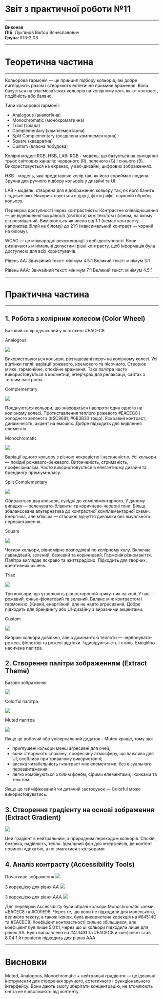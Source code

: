 # Звіт з практичної роботи №11

****

**Виконав**  
**ПІБ**: Лук'янов Віктор Вячеславович  
**Група**: ІПЗ-2.03  

****

# Теоретична частина

****

Кольорова гармонія — це принцип підбору кольорів, які добре виглядають разом і створюють естетично приємне враження. Вона базується на взаємозв’язках кольорів на колірному колі, як-от контраст, подібність або баланс.

Типи кольорової гармонії:
- Analogous (аналогічна)
- Monochromatic (монохроматична)
- Triad (тріада)
- Complementary (комплементарна)
- Split Complementary (розділена комплементарна)
- Square (квадратна)
- Custom (власна побудова)

Колірні моделі RGB, HSB, LAB:
RGB - модель, що базується на суміщенні трьох світлових каналів: червоного (R), зеленого (G) і синього (B). Використовується на екранах, у веб-дизайні, цифрових зображеннях.

HSB - модель, яка представляє колір так, як його сприймає людина. Зручна для ручного підбору кольорів у дизайні та UI.

LAB - модель, створена для відображення кольору так, як його бачить людське око. Використовується в друці, фотографії, науковій обробці кольору.

Перевірка доступності через контрастність:
Контрастне співвідношення — це відношення яскравості (світлоти) між текстом і фоном, на якому він розміщений. Вимірюється як число від 1:1 (немає контрасту, наприклад білий на білому) до 21:1 (максимальний контраст — чорний на білому).

WCAG — це міжнародні рекомендації з веб-доступності. Вони визначають мінімальні допустимі рівні контрасту, щоб інформація була доступною для всіх користувачів.

Рівень AA:
Звичайний текст: мінімум 4.5:1
Великий текст: мінімум 3:1

Рівень AAA:
Звичайний текст: мінімум 7:1
Великий текст: мінімум 4.5:1

****

# Практична частина

****

## 1. Робота з колірним колесом (Color Wheel)

Базовий колір однаковий у всіх схем: #EACEC8

Analogous 

![](https://github.com/MarryBye/workshop_10/blob/master/images/image.png?raw=true) 

Використовуються кольори, розташовані поруч на колірному колесі. Усі відтінки теплі: варіації рожевого, кремового та пісочного. Створює м’яке, гармонійне, спокійне враження. Така палітра часто використовується в косметиці, інтер'єрах для релаксації, сайтах з теплим настроєм.

Complementary

![](https://github.com/MarryBye/workshop_10/blob/master/images/image.png?raw=true) 

Поєднуються кольори, що знаходяться навпроти один одного на колірному колесі. Протиставлення теплого рожевого #EACEC8 і холодного зеленого (#5C9681, #6B3B30 тощо). Яскравий контраст, динамічність, акцент на емоціях. Добре підходить для виділення елементів.

Monochromatic

![](https://github.com/MarryBye/workshop_10/blob/master/images/image.png?raw=true) 

Варіації одного кольору з різною яскравістю і насиченістю. Усі кольори — похідні рожевого-бежевого. Витонченість, стриманість, професіоналізм. Часто використовується в елегантному дизайні та брендингу преміум-класу.

Split Complementary

![](https://github.com/MarryBye/workshop_10/blob/master/images/image.png?raw=true) 

Обираються два кольори, сусідні до комплементарного. У даному випадку — зеленувато-блакитні та коричнево-червоні тони. Більш збалансована альтернатива до контрастної комплементарної схеми. Енергійна, але м’якіша — створює відчуття динаміки без візуального перевантаження.

Square

![](https://github.com/MarryBye/workshop_10/blob/master/images/image.png?raw=true) 

Чотири кольори, рівномірно розподілені по колірному колу. Включає лавандовий, зелений, бежевий та коричневий. Гармонія різноманіття. Палітра виглядає яскраво та життєрадісно. Підходить для творчих, креативних рішень.

Triad 

![](https://github.com/MarryBye/workshop_10/blob/master/images/image.png?raw=true) 

Три кольори, що утворюють рівносторонній трикутник на колі. У нас — рожевий, синьо-фіолетовий та зелений. Баланс між контрастом і гармонією. Живий, енергійний, але не надто агресивний. Добре підходить для брендингу або UI-дизайну з виразними акцентами.

Custom

![](https://github.com/MarryBye/workshop_10/blob/master/images/image.png?raw=true) 

Вибрані кольори довільно, але з домінантою теплоти — червонувато-рожеві, фіолетові та рожеві відтінки. Індивідуальність і стиль. Емоційно насичена палітра.

## 2. Створення палітри зображенням (Extract Theme)

Базове зображення

![](https://github.com/MarryBye/workshop_10/blob/master/images/image.png?raw=true) 

Colorful палітра

![](https://github.com/MarryBye/workshop_10/blob/master/images/image.png?raw=true) 

Muted палітра

![](https://github.com/MarryBye/workshop_10/blob/master/images/image.png?raw=true) 

Якщо це робочий або універсальний додаток - Muted краще, тому що: 
- приглушені кольори менш агресивні для очей;
- вони створюють спокійну, професійну атмосферу, що важливо для UI, особливо при тривалому використанні;
- висока читабельність і контраст між елементами, без візуального перевантаження;
- легко комбінуються з білим фоном, сірими елементами, іконками та текстом.

Якщо це гейміфікований чи дитячий застосунок — Colorful може використовуватись.

## 3. Створення градієнту на основі зображення (Extract Gradient)

![](https://github.com/MarryBye/workshop_10/blob/master/images/image.png?raw=true) 

Цей градієнт є нейтральним, з природним переходом кольорів. Спокій, безпека, надійність, тепло. Ідеальний фон для інтерфейсів, де контент повинен «дихати», а не змагатися з кольорами. 

## 4. Аналіз контрасту (Accessibility Tools)

Початкове зображення
![](https://github.com/MarryBye/workshop_10/blob/master/images/image.png?raw=true) 

З корекцією для рівня АА
![](https://github.com/MarryBye/workshop_10/blob/master/images/image.png?raw=true) 

З корекцією для рівня ААА
![](https://github.com/MarryBye/workshop_10/blob/master/images/image.png?raw=true) 

Для перевірки Accessibility були обрані кольори Monochromatic схеми: #EACEC8 та #C09E96. Через те, що вони не підходили для маленького, великого тексту, а також іконок, була використана корекція на #64514D та #EACEC8. Коефіцієнт контрастності сильно збільшився, але коефіцієнт був лише 5.01:1, через що ці кольори підходили лише для рівню АА. Було виправлено на #413431 та #EACEC8 й коефіцієнт став 8.04:1 й повністю підходить для рівню ААА.

****

# Висновки

Muted, Analogous, Monochromatic + нейтральні градієнти — це ідеальні інструменти для створення зручного, естетичного і функціонального інтерфейсу. Вони дають змогу зберігати концентрацію, не втомлюють очі та не відволікають від контенту.
